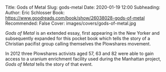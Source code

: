 Title: Gods of Metal
Slug: gods-metal
Date: 2020-01-19 12:00
Subheading: 
Author: Eric Schlosser
Book: https://www.goodreads.com/book/show/26038028-gods-of-metal
Recommended: False
Cover: images/covers/gods-of-metal.jpg

*Gods of Metal* is an extended essay, first appearing in the New Yorker and subsequently expanded for this pocket book which tells the story of a Christian pacifist group calling themselves the Plowshares movement.

In 2012 three Plowshares activists aged 57, 63 and 82 were able to gain access to a uranium enrichment facility used during the Manhattan project, *Gods of Metal* tells the story of that event.